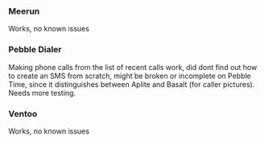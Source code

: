 ### Meerun
Works, no known issues
### Pebble Dialer
Making phone calls from the list of recent calls work, did dont find out how to create an SMS from scratch, might be broken or incomplete on Pebble Time, since it distinguishes between Aplite and Basalt (for caller pictures). Needs more testing.
### Ventoo
Works, no known issues
